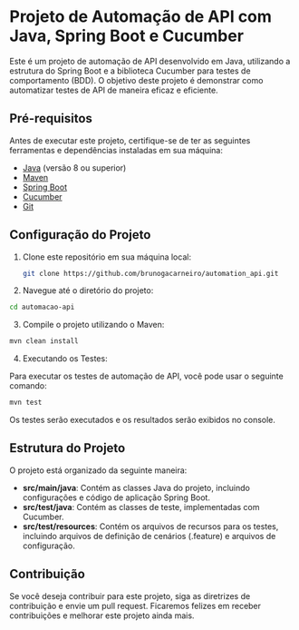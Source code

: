 # Projeto de Automação de API com Java, Spring Boot e Cucumber

Este é um projeto de automação de API desenvolvido em Java, utilizando a estrutura do Spring Boot e a biblioteca Cucumber para testes de comportamento (BDD). O objetivo deste projeto é demonstrar como automatizar testes de API de maneira eficaz e eficiente.

## Pré-requisitos

Antes de executar este projeto, certifique-se de ter as seguintes ferramentas e dependências instaladas em sua máquina:

- [Java](https://www.oracle.com/java/technologies/javase-downloads.html) (versão 8 ou superior)
- [Maven](https://maven.apache.org/download.cgi)
- [Spring Boot](https://spring.io/projects/spring-boot)
- [Cucumber](https://cucumber.io/)
- [Git](https://git-scm.com/)

## Configuração do Projeto

1. Clone este repositório em sua máquina local:

   ```bash
   git clone https://github.com/brunogacarneiro/automation_api.git
   ```

2. Navegue até o diretório do projeto:

  ```bash
  cd automacao-api
  ```

3. Compile o projeto utilizando o Maven:

  ```bash
  mvn clean install
  ```
4. Executando os Testes:

Para executar os testes de automação de API, você pode usar o seguinte comando:

  ```bash
  mvn test
  ```

Os testes serão executados e os resultados serão exibidos no console.

## Estrutura do Projeto

O projeto está organizado da seguinte maneira:

- **src/main/java**: Contém as classes Java do projeto, incluindo configurações e código de aplicação Spring Boot.
- **src/test/java**: Contém as classes de teste, implementadas com Cucumber.
- **src/test/resources**: Contém os arquivos de recursos para os testes, incluindo arquivos de definição de cenários (.feature) e arquivos de configuração.


## Contribuição

Se você deseja contribuir para este projeto, siga as diretrizes de contribuição e envie um pull request. Ficaremos felizes em receber contribuições e melhorar este projeto ainda mais.



